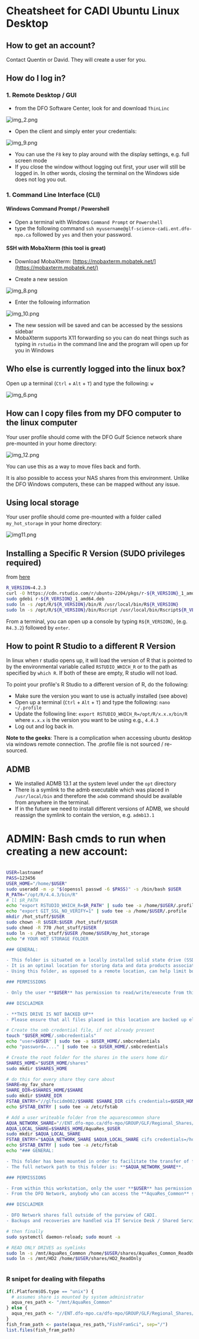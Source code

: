 # Cheatsheet for CADI Ubuntu Linux Desktop 

## How to get an account?

Contact Quentin or David. They will create a user for you.

## How do I log in?


### 1. Remote Desktop / GUI

- from the DFO Software Center, look for and download `ThinLinc`

![img_2.png](static/img_2.png)

- Open the client and simply enter your credentials:

![img_9.png](static/img_9.png)

- You can use the `F8` key to play around with the display settings, e.g. full screen mode
- If you close the window without logging out first, your user will still be logged in. In other words, closing the terminal on the Windows side does not log you out. 



### 1. Command Line Interface (CLI)

####  Windows Command Prompt / Powershell
- Open a terminal with Windows `Command Prompt` or `Powershell`
- type the following command `ssh myusername@glf-science-cadi.ent.dfo-mpo.ca` followed by `yes` and then your password.

#### SSH with MobaXterm (this tool is great)

- Download MobaXterm: [https://mobaxterm.mobatek.net/](https://mobaxterm.mobatek.net/)

- Create a new session

![img_8.png](static/img_8.png)

- Enter the following information

![img_10.png](static/img_10.png)

- The new session will be saved and can be accessed by the sessions sidebar
- MobaXterm supports X11 forwarding so you can do neat things such as typing in `rstudio` in the command line and the program will open up for you in Windows


## Who else is currently logged into the linux box?

Open up a terminal (`Ctrl` + `Alt` + `T`) and type the following: `w`

![img_6.png](static/img_6.png)

## How can I copy files from my DFO computer to the linux computer

Your user profile should come with the DFO Gulf Science network share pre-mounted in your home directory:

![img_12.png](static/img_12.png)

You can use this as a way to move files back and forth.

It is also possible to access your NAS shares from this environment. 
Unlike the DFO Windows computers, these can be mapped without any issue. 

## Using local storage

Your user profile should come pre-mounted with a folder called `my_hot_storage` in your home directory:

![img11.png](static/img11.png)


## Installing a Specific R Version (SUDO privileges required)
from [here](https://docs.posit.co/resources/install-r/#specify-r-version)

```bash
R_VERSION=4.2.3
curl -O https://cdn.rstudio.com/r/ubuntu-2204/pkgs/r-${R_VERSION}_1_amd64.deb
sudo gdebi r-${R_VERSION}_1_amd64.deb
sudo ln -s /opt/R/${R_VERSION}/bin/R /usr/local/bin/R${R_VERSION}
sudo ln -s /opt/R/${R_VERSION}/bin/Rscript /usr/local/bin/Rscript${R_VERSION}
```

From a terminal, you can open up a console by typing `R${R_VERSION}`, (e.g. `R4.3.2`) followed by `enter`.

## How to point R Studio to a different R Version

In linux when r studio opens up, it will load the version of R that is pointed to by the environmental variable called `RSTUDIO_WHICH_R` or to the path as specified by `which R`.
If both of these are empty, R studio will not load.

To point your profile's R Studio to a different version of R, do the following:

- Make sure the version you want to use is actually installed (see above)
- Open up a terminal (`Ctrl` + `Alt` + `T`) and type the following: `nano ~/.profile`
- Update the following line: `export RSTUDIO_WHICH_R=/opt/R/x.x.x/bin/R` where `x.x.x` is the version you want to be using e.g., `4.4.3`
- Log out and log back in.


**Note to the geeks**: There is a complication when accessing ubuntu desktop via windows remote connection. The .profile file is not sourced / re-sourced.  


## ADMB

- We installed ADMB 13.1 at the system level under the `opt` directory
- There is a symlink to the admb executable which was placed in `/usr/local/bin` and therefore the `admb` command should be available from anywhere in the terminal. 
- If in the future we need to install different versions of ADMB, we should reassign the symlink to contain the version, e.g. `admb13.1`



# ADMIN: Bash cmds to run when creating a new account:

```bash

USER=lastnamef
PASS=123456
USER_HOME="/home/$USER"
sudo useradd -m -p "$(openssl passwd -6 $PASS)" -s /bin/bash $USER
R_PATH="/opt/R/4.4.3/bin/R"
# ll $R_PATH
echo "export RSTUDIO_WHICH_R=$R_PATH" | sudo tee -a /home/$USER/.profile 
echo "export GIT_SSL_NO_VERIFY=1" | sudo tee -a /home/$USER/.profile 
mkdir /hot_stuff/$USER
sudo chown -R $USER:$USER /hot_stuff/$USER
sudo chmod -R 770 /hot_stuff/$USER
sudo ln -s /hot_stuff/$USER /home/$USER/my_hot_storage
echo "# YOUR HOT STORAGE FOLDER

### GENERAL:

- This folder is situated on a locally installed solid state drive (SSD). 
- It is an optimal location for storing data and data products associated with analyses conducted on this workstation.
- Using this folder, as opposed to a remote location, can help limit bottlenecks in your analyses.   

### PERMISSIONS

- Only the user **$USER** has permission to read/write/execute from this folder.

### DISCLAIMER

- **THIS DRIVE IS NOT BACKED UP**
- Please ensure that all files placed in this location are backed up else where." > /home/$USER/my_hot_storage/README.md

# Create the smb credential file, if not already present
touch "$USER_HOME/.smbcredentials"
echo "user=$USER" | sudo tee -a $USER_HOME/.smbcredentials
echo "password=...." | sudo tee -a $USER_HOME/.smbcredentials

# Create the root folder for the shares in the users home dir
SHARES_HOME="$USER_HOME/shares"
sudo mkdir $SHARES_HOME

# do this for every share they care about
SHARE=my_fav_share
SHARE_DIR=$SHARES_HOME/$SHARE
sudo mkdir $SHARE_DIR
FSTAB_ENTRY="//glfscidm002/$SHARE $SHARE_DIR cifs credentials=$USER_HOME/.smbcredentials,uid=$USER,dir_mode=0700 0 0"
echo $FSTAB_ENTRY | sudo tee -a /etc/fstab

# Add a user writeable folder from the aquarescommon share
AQUA_NETWORK_SHARE="//ENT.dfo-mpo.ca/dfo-mpo/GROUP/GLF/Regional_Shares/AquaRes_Common/CadiBox/$USER"
AQUA_LOCAL_SHARE=$SHARES_HOME/AquaRes_$USER
sudo mkdir $AQUA_LOCAL_SHARE
FSTAB_ENTRY="$AQUA_NETWORK_SHARE $AQUA_LOCAL_SHARE cifs credentials=/home/fishmand/.dfosmbcredentials,uid=$USER,dir_mode=0700 0 0"
echo $FSTAB_ENTRY | sudo tee -a /etc/fstab
echo "### GENERAL:

- This folder has been mounted in order to facilitate the transfer of files between your DFO computer and this workstation. 
- The full network path to this folder is: **$AQUA_NETWORK_SHARE**. 

### PERMISSIONS

- From within this workstation, only the user **$USER** has permission to read/write/execute from this folder. 
- From the DFO Network, anybody who can access the **AquaRes_Common** share can access this folder.

### DISCLAIMER

- DFO Network shares fall outside of the purview of CADI.
- Backups and recoveries are handled via IT Service Desk / Shared Service Canada." > $AQUA_LOCAL_SHARE/README.md

# then finally
sudo systemctl daemon-reload; sudo mount -a 

# READ ONLY DRIVES as symlinks
sudo ln -s /mnt/AquaRes_Common /home/$USER/shares/AquaRes_Common_ReadOnly 
sudo ln -s /mnt/HD2 /home/$USER/shares/HD2_ReadOnly 



```

### R snipet for dealing with filepaths

```r
if(.Platform$OS.type == "unix") {
  # assumes share is mounted by system administrator
  aqua_res_path <- "/mnt/AquaRes_Common"
} else {
  aqua_res_path <- "//ENT.dfo-mpo.ca/dfo-mpo/GROUP/GLF/Regional_Shares/AquaRes_Common"
}
fish_fram_path <- paste(aqua_res_path,"FishFramSci", sep="/")
list.files(fish_fram_path)
```